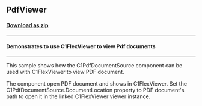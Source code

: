 ## PdfViewer
#### [Download as zip](https://grapecity.github.io/DownGit/#/home?url=https://github.com/GrapeCity/ComponentOne-WinForms-Samples/tree/master/Core\FlexReport\CS\PdfViewer)
____
#### Demonstrates to use C1FlexViewer to view Pdf documents
____
This sample shows how the C1PdfDocumentSource component can be used with C1FlexViewer to view PDF document.

The component open PDF document and shows in C1FlexViewer.
Set the C1PdfDocumentSource.DocumentLocation property to PDF document's path to open it in the linked C1FlexViewer viewer instance.
